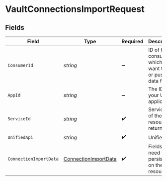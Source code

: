 # VaultConnectionsImportRequest


## Fields

| Field                                                                   | Type                                                                    | Required                                                                | Description                                                             | Example                                                                 |
| ----------------------------------------------------------------------- | ----------------------------------------------------------------------- | ----------------------------------------------------------------------- | ----------------------------------------------------------------------- | ----------------------------------------------------------------------- |
| `ConsumerId`                                                            | *string*                                                                | :heavy_minus_sign:                                                      | ID of the consumer which you want to get or push data from              | test-consumer                                                           |
| `AppId`                                                                 | *string*                                                                | :heavy_minus_sign:                                                      | The ID of your Unify application                                        | dSBdXd2H6Mqwfg0atXHXYcysLJE9qyn1VwBtXHX                                 |
| `ServiceId`                                                             | *string*                                                                | :heavy_check_mark:                                                      | Service ID of the resource to return                                    | pipedrive                                                               |
| `UnifiedApi`                                                            | *string*                                                                | :heavy_check_mark:                                                      | Unified API                                                             | crm                                                                     |
| `ConnectionImportData`                                                  | [ConnectionImportData](../../Models/Components/ConnectionImportData.md) | :heavy_check_mark:                                                      | Fields that need to be persisted on the resource                        |                                                                         |